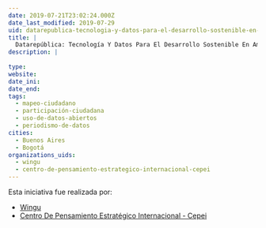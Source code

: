 ```yaml
---
date: 2019-07-21T23:02:24.000Z
date_last_modified: 2019-07-29
uid: datarepublica-tecnologia-y-datos-para-el-desarrollo-sostenible-en-america-latina
title: |
  Datarepública: Tecnología Y Datos Para El Desarrollo Sostenible En América Latina
description: |
  
type: 
website: 
date_ini: 
date_end: 
tags:
  - mapeo-ciudadano
  - participación-ciudadana
  - uso-de-datos-abiertos
  - periodismo-de-datos
cities: 
  - Buenos Aires
  - Bogotá
organizations_uids:
  - wingu
  - centro-de-pensamiento-estrategico-internacional-cepei
---
```


Esta iniciativa fue realizada por:

- [Wingu](/organizaciones/wingu)
- [Centro De Pensamiento Estratégico Internacional - Cepei](/organizaciones/centro-de-pensamiento-estrategico-internacional-cepei)
